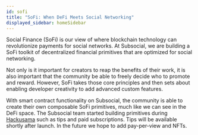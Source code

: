 ```yaml
---
id: sofi
title: "SoFi: When DeFi Meets Social Networking"
displayed_sidebar: homeSidebar
---
```


Social Finance (SoFi) is our view of where blockchain technology can revolutionize payments for
social networks. At Subsocial, we are building a SoFi toolkit of decentralized financial primitives
that are optimized for social networking.

Not only is it important for creators to reap the benefits of their work, it is also important that the
community be able to freely decide who to promote and reward. However, SoFi takes those core principles and then sets about enabling
developer creativity to add advanced custom features.

With smart contract functionality on Subsocial, the community is able to create their own
composable SoFi primitives, much like we can see in the DeFi space. The Subsocial team started
building primitives during [Hackusama](https://hackusama.devpost.com/project-gallery) such as tips and paid subscriptions. Tips will be
available shortly after launch. In the future we hope to add pay-per-view and NFTs.
